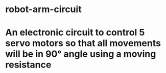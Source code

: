 # robot-arm-circuit
# An electronic circuit to control 5 servo motors so that all movements will be in 90° angle using a moving resistance

